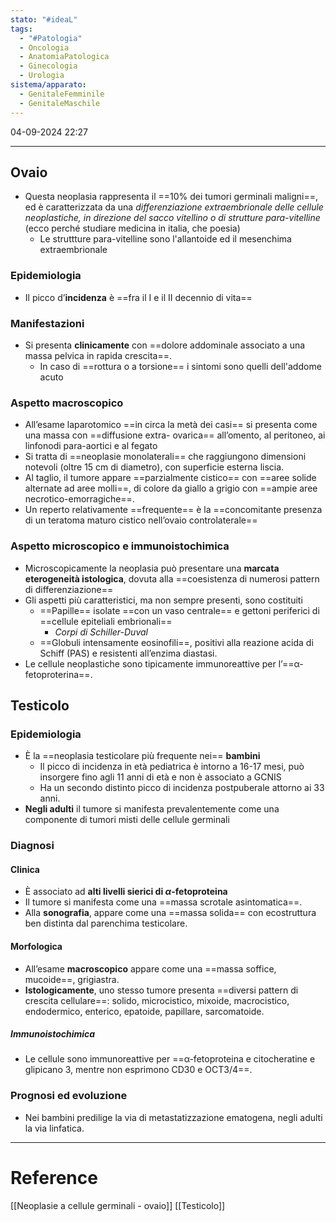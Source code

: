 ```yaml
---
stato: "#ideaL"
tags:
  - "#Patologia"
  - Oncologia
  - AnatomiaPatologica
  - Ginecologia
  - Urologia
sistema/apparato:
  - GenitaleFemminile
  - GenitaleMaschile
---
```


04-09-2024 22:27

--- 

## Ovaio
- Questa neoplasia rappresenta il ==10% dei tumori germinali maligni==, ed è caratterizzata da una *differenziazione extraembrionale delle cellule neoplastiche, in direzione del sacco vitellino o di strutture para-vitelline* (ecco perché studiare medicina in italia, che poesia)
	- Le struttture para-vitelline sono l'allantoide ed il mesenchima extraembrionale
### Epidemiologia
- Il picco d’**incidenza** è ==fra il I e il II decennio di vita==
### Manifestazioni
- Si presenta **clinicamente** con ==dolore addominale associato a una massa pelvica in rapida crescita==.
	- In caso di ==rottura o a torsione== i sintomi sono quelli dell'addome acuto
### Aspetto macroscopico
- All’esame laparotomico ==in circa la metà dei casi== si presenta come una massa con ==diffusione extra- ovarica== all’omento, al peritoneo, ai linfonodi para-aortici e al fegato 
- Si tratta di ==neoplasie monolaterali== che raggiungono dimensioni notevoli (oltre 15 cm di diametro), con superficie esterna liscia. 
- Al taglio, il tumore appare ==parzialmente cistico== con ==aree solide alternate ad aree molli==, di colore da giallo a grigio con ==ampie aree necrotico-emorragiche==. 
- Un reperto relativamente ==frequente== è la ==concomitante presenza di un teratoma maturo cistico nell’ovaio controlaterale==

### Aspetto microscopico e immunoistochimica
- Microscopicamente la neoplasia può presentare una **marcata eterogeneità istologica**, dovuta alla ==coesistenza di numerosi pattern di differenziazione==
- Gli aspetti più caratteristici, ma non sempre presenti, sono costituiti 
	- ==Papille== isolate ==con un vaso centrale== e gettoni periferici di ==cellule epiteliali embrionali==
		 - *Corpi di Schiller-Duval*
	 - ==Globuli intensamente eosinofili==, positivi alla reazione acida di Schiff (PAS) e resistenti all’enzima diastasi. 
- Le cellule neoplastiche sono tipicamente immunoreattive per l’==α-fetoproterina==.

## Testicolo
### Epidemiologia
- È la ==neoplasia testicolare più frequente nei== **bambini** 
	- Il picco di incidenza in età pediatrica è intorno a 16-17 mesi, può insorgere fino agli 11 anni di età e non è associato a GCNIS 
	- Ha un secondo distinto picco di incidenza postpuberale attorno ai 33 anni.
- **Negli adulti** il tumore si manifesta prevalentemente come una componente di tumori misti delle cellule germinali
### Diagnosi
#### Clinica
- È associato ad **alti livelli sierici di $\alpha$-fetoproteina**
- Il tumore si manifesta come una ==massa scrotale asintomatica==. 
- Alla **sonografia**, appare come una ==massa solida== con ecostruttura ben distinta dal parenchima testicolare.
#### Morfologica
- All’esame **macroscopico** appare come una ==massa soffice, mucoide==, grigiastra.
- **Istologicamente**, uno stesso tumore presenta ==diversi pattern di crescita cellulare==: solido, microcistico, mixoide, macrocistico, endodermico, enterico, epatoide, papillare, sarcomatoide.
##### Immunoistochimica
- Le cellule sono immunoreattive per ==α-fetoproteina e citocheratine e glipicano 3, mentre non esprimono CD30 e OCT3/4==.
### Prognosi ed evoluzione
- Nei bambini predilige la via di metastatizzazione ematogena, negli adulti la via linfatica.






--- 
# Reference
[[Neoplasie a cellule germinali - ovaio]]
[[Testicolo]]